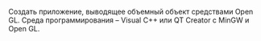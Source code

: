 Создать приложение, выводящее объемный объект средствами Open GL.
Среда программирования – Visual C++ или QT Creator c MinGW и Open GL.
